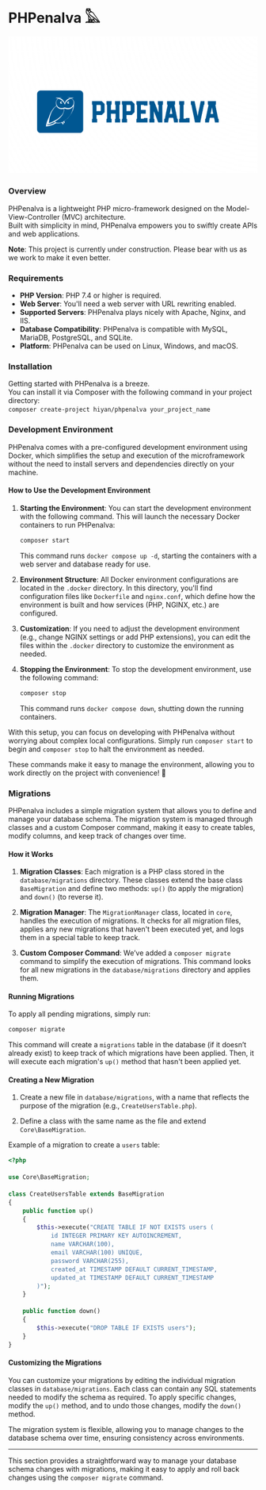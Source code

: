 
# PHPenalva 𓅓
![logomarca](public/assets/images/logomarca.png)

### Overview
PHPenalva is a lightweight PHP micro-framework designed on the Model-View-Controller (MVC) architecture.<br>
Built with simplicity in mind, PHPenalva empowers you to swiftly create APIs and web applications.<br>

**Note**: This project is currently under construction. Please bear with us as we work to make it even better.

### Requirements
- **PHP Version**: PHP 7.4 or higher is required.
- **Web Server**: You'll need a web server with URL rewriting enabled.
- **Supported Servers**: PHPenalva plays nicely with Apache, Nginx, and IIS.
- **Database Compatibility**: PHPenalva is compatible with MySQL, MariaDB, PostgreSQL, and SQLite.
- **Platform**: PHPenalva can be used on Linux, Windows, and macOS.

### Installation
Getting started with PHPenalva is a breeze. <br>
You can install it via Composer with the following command in your project directory:<br>
`composer create-project hiyan/phpenalva your_project_name`

### Development Environment

PHPenalva comes with a pre-configured development environment using Docker, which simplifies the setup and execution of the microframework without the need to install servers and dependencies directly on your machine.

#### How to Use the Development Environment

1. **Starting the Environment**: You can start the development environment with the following command. This will launch the necessary Docker containers to run PHPenalva:
   ```bash
   composer start
   ```
   
   This command runs `docker compose up -d`, starting the containers with a web server and database ready for use.

2. **Environment Structure**: All Docker environment configurations are located in the `.docker` directory. In this directory, you'll find configuration files like `Dockerfile` and `nginx.conf`, which define how the environment is built and how services (PHP, NGINX, etc.) are configured.

3. **Customization**: If you need to adjust the development environment (e.g., change NGINX settings or add PHP extensions), you can edit the files within the `.docker` directory to customize the environment as needed.

4. **Stopping the Environment**: To stop the development environment, use the following command:
   ```bash
   composer stop
   ```
   This command runs `docker compose down`, shutting down the running containers.

With this setup, you can focus on developing with PHPenalva without worrying about complex local configurations. Simply run `composer start` to begin and `composer stop` to halt the environment as needed.

These commands make it easy to manage the environment, allowing you to work directly on the project with convenience! 🚀

### Migrations

PHPenalva includes a simple migration system that allows you to define and manage your database schema. The migration system is managed through classes and a custom Composer command, making it easy to create tables, modify columns, and keep track of changes over time.

#### How it Works

1. **Migration Classes**: Each migration is a PHP class stored in the `database/migrations` directory. These classes extend the base class `BaseMigration` and define two methods: `up()` (to apply the migration) and `down()` (to reverse it).
   
2. **Migration Manager**: The `MigrationManager` class, located in `core`, handles the execution of migrations. It checks for all migration files, applies any new migrations that haven't been executed yet, and logs them in a special table to keep track.

3. **Custom Composer Command**: We’ve added a `composer migrate` command to simplify the execution of migrations. This command looks for all new migrations in the `database/migrations` directory and applies them.

#### Running Migrations

To apply all pending migrations, simply run:

```bash
composer migrate
```

This command will create a `migrations` table in the database (if it doesn’t already exist) to keep track of which migrations have been applied. Then, it will execute each migration's `up()` method that hasn't been applied yet.

#### Creating a New Migration

1. Create a new file in `database/migrations`, with a name that reflects the purpose of the migration (e.g., `CreateUsersTable.php`).
   
2. Define a class with the same name as the file and extend `Core\BaseMigration`.

Example of a migration to create a `users` table:

```php
<?php

use Core\BaseMigration;

class CreateUsersTable extends BaseMigration
{
    public function up()
    {
        $this->execute("CREATE TABLE IF NOT EXISTS users (
            id INTEGER PRIMARY KEY AUTOINCREMENT,
            name VARCHAR(100),
            email VARCHAR(100) UNIQUE,
            password VARCHAR(255),
            created_at TIMESTAMP DEFAULT CURRENT_TIMESTAMP,
            updated_at TIMESTAMP DEFAULT CURRENT_TIMESTAMP
        )");
    }

    public function down()
    {
        $this->execute("DROP TABLE IF EXISTS users");
    }
}
```

#### Customizing the Migrations

You can customize your migrations by editing the individual migration classes in `database/migrations`. Each class can contain any SQL statements needed to modify the schema as required. To apply specific changes, modify the `up()` method, and to undo those changes, modify the `down()` method.

The migration system is flexible, allowing you to manage changes to the database schema over time, ensuring consistency across environments.

---

This section provides a straightforward way to manage your database schema changes with migrations, making it easy to apply and roll back changes using the `composer migrate` command.